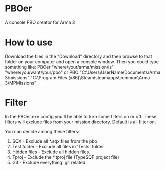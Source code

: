 # PBOer
A console PBO creator for Arma 3

# How to use
Download the files in the "Download" directory and then browse to that folder on your computer and open a console window. Then you could type something like:
PBOer "where/your/arma/mission/is" "where/you/want/your/pbo"
or
PBO "C:\Users\UserName\Documents\Arma 3\missions" "C:\Program Files (x86)\Steam\steamapps\common\Arma 3\MPMissions"

# Filter
In the PBOer.exe.config you'll be able to turn some filters on or off. These filters will exclude files from your mission directory. Default is all filter on.

You can decide among these filters:
  1. SQX - Exclude all *.sqx files from the pbo
  2. Test folder - Exclude all files in 'Tests' folder
  3. Hidden files - Exclude all hidden files.
  4. Tproj - Exclude the *.tproj file (TypeSQF project file)
  5. Git - Exclude everything .git related

